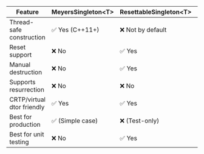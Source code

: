 | Feature                    | MeyersSingleton&lt;T&gt; | ResettableSingleton&lt;T&gt; | PhoenixSingleton&lt;T&gt;             |
|----------------------------|--------------------------|------------------------------|---------------------------------------|
| Thread-safe construction   | ✅ Yes (C++11+)          | ❌ Not by default            | ✅ Yes (you use double-checked)       |
| Reset support              | ❌ No                    | ✅ Yes                       | ✅ Yes via `InstanceDestroy()`        |
| Manual destruction         | ❌ No                    | ✅ Yes                       | ✅ Yes (`atexit` or manual call)      |
| Supports resurrection      | ❌ No                    | ❌ No                        | ✅ Yes — phoenix style                |
| CRTP/virtual dtor friendly | ✅ Yes                   | ✅ Yes                       | ✅ Yes                                |
| Best for production        | ✅ (Simple case)         | ❌ (Test-only)               | ✅ Robust + testable                  |
| Best for unit testing      | ❌ No                    | ✅ Yes                       | ✅ Yes (more boilerplate though)      |
